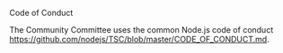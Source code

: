 Code of Conduct

The Community Committee uses the common Node.js code of conduct https://github.com/nodejs/TSC/blob/master/CODE_OF_CONDUCT.md.
